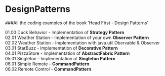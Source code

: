 # DesignPatterns
###All the coding examples of the book 'Head First - Design Patterns'





01.00 Duck Behavior - Implementation of **Strategy Pattern**<br />
02.01 Weather Station - Implementation of your own **Observer Pattern**<br />
02.02 Weather Station - Implementation with java.util.Obervable & Observer<br />
03.01 StarBuzz - Implementation of **Decorative Pattern** <br />
04.01 PizzaStore - Implementation of **AbstractFabric Pattern** <br />
05.01 Singleton - Implementation of **Singleton Pattern** <br />
06.01 Simple Remote - **CommandPattern** <br />
06.02 Remote Control - **CommandPattern** <br />


